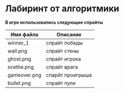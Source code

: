 # Лабиринт от алгоритмики
**В игре использовались следующие спрайты**

Имя файла   |   Описание
------------|------------
winner_1    | спрайт победы
wall.png    | спрайт стены
ghost.png   | спрайт игрока
scethe.png  | спрайт врага
gameover.png| спарйт проигрыша
bullet.png  | спрайт пули

